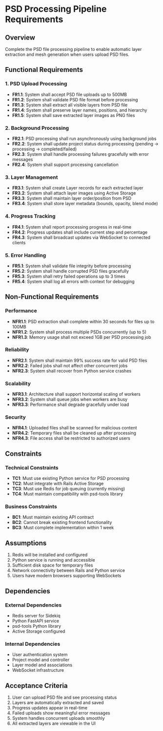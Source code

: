 # PSD Processing Pipeline Requirements

## Overview
Complete the PSD file processing pipeline to enable automatic layer extraction and mesh generation when users upload PSD files.

## Functional Requirements

### 1. PSD Upload Processing
- **FR1.1**: System shall accept PSD file uploads up to 500MB
- **FR1.2**: System shall validate PSD file format before processing
- **FR1.3**: System shall extract all visible layers from PSD file
- **FR1.4**: System shall preserve layer names, positions, and hierarchy
- **FR1.5**: System shall save extracted layer images as PNG files

### 2. Background Processing
- **FR2.1**: PSD processing shall run asynchronously using background jobs
- **FR2.2**: System shall update project status during processing (pending → processing → completed/failed)
- **FR2.3**: System shall handle processing failures gracefully with error messages
- **FR2.4**: System shall support processing cancellation

### 3. Layer Management
- **FR3.1**: System shall create Layer records for each extracted layer
- **FR3.2**: System shall attach layer images using Active Storage
- **FR3.3**: System shall maintain layer order/position from PSD
- **FR3.4**: System shall store layer metadata (bounds, opacity, blend mode)

### 4. Progress Tracking
- **FR4.1**: System shall report processing progress in real-time
- **FR4.2**: Progress updates shall include current step and percentage
- **FR4.3**: System shall broadcast updates via WebSocket to connected clients

### 5. Error Handling
- **FR5.1**: System shall validate file integrity before processing
- **FR5.2**: System shall handle corrupted PSD files gracefully
- **FR5.3**: System shall retry failed operations up to 3 times
- **FR5.4**: System shall log all errors with context for debugging

## Non-Functional Requirements

### Performance
- **NFR1.1**: PSD extraction shall complete within 30 seconds for files up to 100MB
- **NFR1.2**: System shall process multiple PSDs concurrently (up to 5)
- **NFR1.3**: Memory usage shall not exceed 1GB per PSD processing job

### Reliability
- **NFR2.1**: System shall maintain 99% success rate for valid PSD files
- **NFR2.2**: Failed jobs shall not affect other concurrent jobs
- **NFR2.3**: System shall recover from Python service crashes

### Scalability
- **NFR3.1**: Architecture shall support horizontal scaling of workers
- **NFR3.2**: System shall queue jobs when workers are busy
- **NFR3.3**: Performance shall degrade gracefully under load

### Security
- **NFR4.1**: Uploaded files shall be scanned for malicious content
- **NFR4.2**: Temporary files shall be cleaned up after processing
- **NFR4.3**: File access shall be restricted to authorized users

## Constraints

### Technical Constraints
- **TC1**: Must use existing Python service for PSD processing
- **TC2**: Must integrate with Rails Active Storage
- **TC3**: Must use Redis for job queuing (currently missing)
- **TC4**: Must maintain compatibility with psd-tools library

### Business Constraints
- **BC1**: Must maintain existing API contract
- **BC2**: Cannot break existing frontend functionality
- **BC3**: Must complete implementation within 1 week

## Assumptions

1. Redis will be installed and configured
2. Python service is running and accessible
3. Sufficient disk space for temporary files
4. Network connectivity between Rails and Python service
5. Users have modern browsers supporting WebSockets

## Dependencies

### External Dependencies
- Redis server for Sidekiq
- Python FastAPI service
- psd-tools Python library
- Active Storage configured

### Internal Dependencies
- User authentication system
- Project model and controller
- Layer model and associations
- WebSocket infrastructure

## Acceptance Criteria

1. User can upload PSD file and see processing status
2. Layers are automatically extracted and saved
3. Progress updates appear in real-time
4. Failed uploads show meaningful error messages
5. System handles concurrent uploads smoothly
6. All extracted layers are viewable in the UI